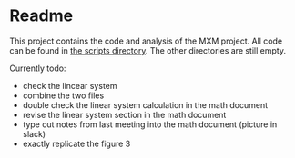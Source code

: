 # Readme

This project contains the code and analysis of the MXM project. All code can be found in [the scripts directory](/scripts/). The other directories are still empty.

Currently todo:
- check the lincear system
- combine the two files
- double check the linear system calculation in the math document
- revise the linear system section in the math document
- type out notes from last meeting into the math document (picture in slack)
- exactly replicate the figure 3


